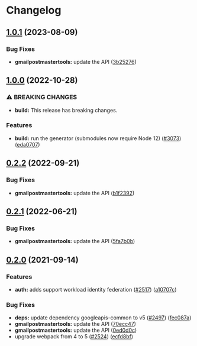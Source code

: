 # Changelog

## [1.0.1](https://github.com/googleapis/google-api-nodejs-client/compare/gmailpostmastertools-v1.0.0...gmailpostmastertools-v1.0.1) (2023-08-09)


### Bug Fixes

* **gmailpostmastertools:** update the API ([3b25276](https://github.com/googleapis/google-api-nodejs-client/commit/3b25276be01f6dec109af16a055d095818271d99))

## [1.0.0](https://github.com/googleapis/google-api-nodejs-client/compare/gmailpostmastertools-v0.2.2...gmailpostmastertools-v1.0.0) (2022-10-28)


### ⚠ BREAKING CHANGES

* **build:** This release has breaking changes.

### Features

* **build:** run the generator (submodules now require Node 12) ([#3073](https://github.com/googleapis/google-api-nodejs-client/issues/3073)) ([eda0707](https://github.com/googleapis/google-api-nodejs-client/commit/eda07079dadab46a80b6f9ede618f4f43030169e))

## [0.2.2](https://github.com/googleapis/google-api-nodejs-client/compare/gmailpostmastertools-v0.2.1...gmailpostmastertools-v0.2.2) (2022-09-21)


### Bug Fixes

* **gmailpostmastertools:** update the API ([b1f2392](https://github.com/googleapis/google-api-nodejs-client/commit/b1f2392e484e503b3899e2ac69c61a29380ad20c))

## [0.2.1](https://github.com/googleapis/google-api-nodejs-client/compare/gmailpostmastertools-v0.2.0...gmailpostmastertools-v0.2.1) (2022-06-21)


### Bug Fixes

* **gmailpostmastertools:** update the API ([5fa7b0b](https://github.com/googleapis/google-api-nodejs-client/commit/5fa7b0b1cbc1eb532d6d0e092f2acfdb1220c088))

## [0.2.0](https://www.github.com/googleapis/google-api-nodejs-client/compare/gmailpostmastertools-v0.1.0...gmailpostmastertools-v0.2.0) (2021-09-14)


### Features

* **auth:** adds support workload identity federation ([#2517](https://www.github.com/googleapis/google-api-nodejs-client/issues/2517)) ([a10707c](https://www.github.com/googleapis/google-api-nodejs-client/commit/a10707c477759e7c9ef6360a2fe800856fb600c1))


### Bug Fixes

* **deps:** update dependency googleapis-common to v5 ([#2497](https://www.github.com/googleapis/google-api-nodejs-client/issues/2497)) ([fec087a](https://www.github.com/googleapis/google-api-nodejs-client/commit/fec087abcf3d994dd41c3ffa0a0c12b1f9f09dae))
* **gmailpostmastertools:** update the API ([70ecc47](https://www.github.com/googleapis/google-api-nodejs-client/commit/70ecc470344804b5f48085b1e29a039347946282))
* **gmailpostmastertools:** update the API ([0ed0d0c](https://www.github.com/googleapis/google-api-nodejs-client/commit/0ed0d0c586c998c118216451f1ef92eb57c97693))
* upgrade webpack from 4 to 5  ([#2524](https://www.github.com/googleapis/google-api-nodejs-client/issues/2524)) ([ecfd8bf](https://www.github.com/googleapis/google-api-nodejs-client/commit/ecfd8bfcd06e1beabff7ec9a8c4000222379eb8d))
